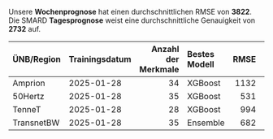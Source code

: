 
Unsere __Wochenprognose__ hat einen durchschnittlichen RMSE von __3822__.  
Die SMARD __Tagesprognose__ weist eine durchschnittliche Genauigkeit von __2732__ auf.
    
| ÜNB/Region   | Trainingsdatum   |   Anzahl der Merkmale | Bestes Modell   |   RMSE |   TSO RMSE |
|:-------------|:-----------------|----------------------:|:----------------|-------:|-----------:|
| Amprion      | 2025-01-28       |                    34 | XGBoost         |   1132 |       1242 |
| 50Hertz      | 2025-01-28       |                    35 | XGBoost         |    531 |       1033 |
| TenneT       | 2025-01-28       |                    28 | XGBoost         |    994 |       1140 |
| TransnetBW   | 2025-01-28       |                    35 | Ensemble        |    682 |        357 |